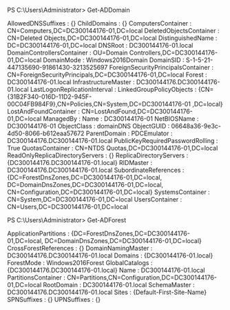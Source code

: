 
PS C:\Users\Administrator> Get-ADDomain


AllowedDNSSuffixes                 : {}
ChildDomains                       : {}
ComputersContainer                 : CN=Computers,DC=DC300144176-01,DC=local
DeletedObjectsContainer            : CN=Deleted Objects,DC=DC300144176-01,DC=local
DistinguishedName                  : DC=DC300144176-01,DC=local
DNSRoot                            : DC300144176-01.local
DomainControllersContainer         : OU=Domain Controllers,DC=DC300144176-01,DC=local
DomainMode                         : Windows2016Domain
DomainSID                          : S-1-5-21-447135690-91861430-3213525697
ForeignSecurityPrincipalsContainer : CN=ForeignSecurityPrincipals,DC=DC300144176-01,DC=local
Forest                             : DC300144176-01.local
InfrastructureMaster               : DC300144176.DC300144176-01.local
LastLogonReplicationInterval       :
LinkedGroupPolicyObjects           : {CN={31B2F340-016D-11D2-945F-00C04FB984F9},CN=Policies,CN=System,DC=DC300144176-01
                                     ,DC=local}
LostAndFoundContainer              : CN=LostAndFound,DC=DC300144176-01,DC=local
ManagedBy                          :
Name                               : DC300144176-01
NetBIOSName                        : DC300144176-01
ObjectClass                        : domainDNS
ObjectGUID                         : 06648a36-9e3c-4d50-8066-b612eaa57672
ParentDomain                       :
PDCEmulator                        : DC300144176.DC300144176-01.local
PublicKeyRequiredPasswordRolling   : True
QuotasContainer                    : CN=NTDS Quotas,DC=DC300144176-01,DC=local
ReadOnlyReplicaDirectoryServers    : {}
ReplicaDirectoryServers            : {DC300144176.DC300144176-01.local}
RIDMaster                          : DC300144176.DC300144176-01.local
SubordinateReferences              : {DC=ForestDnsZones,DC=DC300144176-01,DC=local,
                                     DC=DomainDnsZones,DC=DC300144176-01,DC=local,
                                     CN=Configuration,DC=DC300144176-01,DC=local}
SystemsContainer                   : CN=System,DC=DC300144176-01,DC=local
UsersContainer                     : CN=Users,DC=DC300144176-01,DC=local



PS C:\Users\Administrator> Get-ADForest


ApplicationPartitions : {DC=ForestDnsZones,DC=DC300144176-01,DC=local, DC=DomainDnsZones,DC=DC300144176-01,DC=local}
CrossForestReferences : {}
DomainNamingMaster    : DC300144176.DC300144176-01.local
Domains               : {DC300144176-01.local}
ForestMode            : Windows2016Forest
GlobalCatalogs        : {DC300144176.DC300144176-01.local}
Name                  : DC300144176-01.local
PartitionsContainer   : CN=Partitions,CN=Configuration,DC=DC300144176-01,DC=local
RootDomain            : DC300144176-01.local
SchemaMaster          : DC300144176.DC300144176-01.local
Sites                 : {Default-First-Site-Name}
SPNSuffixes           : {}
UPNSuffixes           : {}
